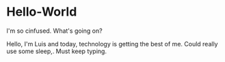 # Hello-World

I'm so cinfused. What's going on? 

Hello, I'm Luis and today, technology is getting the best of me. Could really use some sleep,. Must keep typing. 
